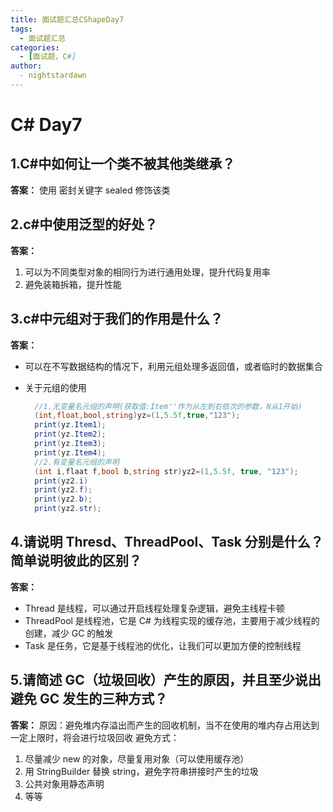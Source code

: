```yaml
---
title: 面试题汇总CShapeDay7
tags:
  - 面试题汇总
categories:
  - [面试题，C#]
author:
  - nightstardawn
---
```


# C# Day7

## 1.C#中如何让一个类不被其他类继承？

**答案：**
使用 密封关键字 sealed 修饰该类

## 2.c#中使用泛型的好处？

**答案：**

1. 可以为不同类型对象的相同行为进行通用处理，提升代码复用率
2. 避免装箱拆箱，提升性能

## 3.c#中元组对于我们的作用是什么？

**答案：**

- 可以在不写数据结构的情况下，利用元组处理多返回值，或者临时的数据集合

- 关于元组的使用
  ```cs
    //1.无变量名元组的声明(获取值:Item''作为从左到右依次的参数，N从1开始)
    (int,float,bool,string)yz=(1,5.5f,true,"123");
    print(yz.Item1);
    print(yz.Item2);
    print(yz.Item3);
    print(yz.Item4);
    //2.有变量名元组的声明
    (int i,flaat f,bool b,string str)yz2=(1,5.5f, true, "123");
    print(yz2.i)
    print(yz2.f);
    print(yz2.b);
    print(yz2.str);
  ```

## 4.请说明 Thresd、ThreadPool、Task 分别是什么？简单说明彼此的区别？

**答案：**

- Thread 是线程，可以通过开启线程处理复杂逻辑，避免主线程卡顿
- ThreadPool 是线程池，它是 C# 为线程实现的缓存池，主要用于减少线程的创建，减少 GC 的触发
- Task 是任务，它是基于线程池的优化，让我们可以更加方便的控制线程

## 5.请简述 GC（垃圾回收）产生的原因，并且至少说出避免 GC 发生的三种方式？

**答案：**
原因：避免堆内存溢出而产生的回收机制，当不在使用的堆内存占用达到一定上限时，将会进行垃圾回收
避免方式：

1. 尽量减少 new 的对象，尽量复用对象（可以使用缓存池）
2. 用 StringBuilder 替换 string，避免字符串拼接时产生的垃圾
3. 公共对象用静态声明
4. 等等
